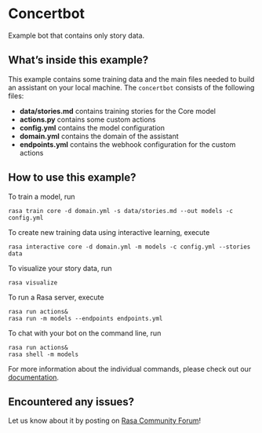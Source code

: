 # Concertbot

Example bot that contains only story data.

## What’s inside this example?

This example contains some training data and the main files needed to build an 
assistant on your local machine. The `concertbot` consists of the following files:

- **data/stories.md** contains training stories for the Core model  
- **actions.py** contains some custom actions
- **config.yml** contains the model configuration
- **domain.yml** contains the domain of the assistant  
- **endpoints.yml** contains the webhook configuration for the custom actions 

## How to use this example?

To train a model, run
```
rasa train core -d domain.yml -s data/stories.md --out models -c config.yml
```

To create new training data using interactive learning, execute
```
rasa interactive core -d domain.yml -m models -c config.yml --stories data
```

To visualize your story data, run
```
rasa visualize
```

To run a Rasa server, execute
```
rasa run actions&
rasa run -m models --endpoints endpoints.yml
```

To chat with your bot on the command line, run
```
rasa run actions&
rasa shell -m models
```

For more information about the individual commands, please check out our 
[documentation](http://rasa.com/docs/rasa/user-guide/command-line-interface/).

## Encountered any issues?
Let us know about it by posting on [Rasa Community Forum](https://forum.rasa.com)!

